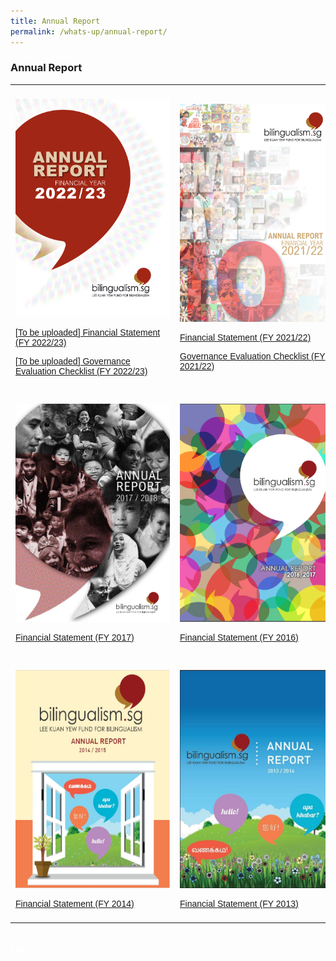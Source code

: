 ```yaml
---
title: Annual Report
permalink: /whats-up/annual-report/
---
```

### Annual Report


  
<style>
table {
  font-family: arial, sans-serif;
  border-collapse: collapse;
  width: 100%;
}
td, th {
  text-align: left;
  padding: 8px;
}

.responsive {
  width: 100%;
  max-width: 400px;
  height: auto;
}
</style>


<table>
 <tbody><tr>
	 <td>
	<p><a target="_blank" href="https://go.gov.sg/lkyfb-ar-fy2022-23">
    <img style="width:247px; height:349px;" class="responsive" src="/images/Cover-FY2022-23.jpg" border="0"></a></p>
   <p><a target="_blank" href="">[To be uploaded] Financial Statement (FY 2022/23)</a></p>
		 <p><a target="_blank" href="/files/whats-up/LKYFB_GEC_FY2022-23.pdf">[To be uploaded] Governance Evaluation Checklist (FY 2022/23)</a></p>
   </td>
	 <td>
	<p><a target="_blank" href="https://go.gov.sg/lkyfb-ar-fy2021-22">
    <img style="width:247px; height:349px;" class="responsive" src="/images/Cover-FY2021-22.png" border="0"></a></p>
   <p><a target="_blank" href="/files/whats-up/LKYFB_FS_FY2021-22.pdf">Financial Statement (FY 2021/22)</a></p>
		 <p><a target="_blank" href="/files/whats-up/LKYFB_GEC_FY2021-22.pdf">Governance Evaluation Checklist (FY 2021/22)</a></p>
   </td>
	 <td>
	<p><a target="_blank" href="/files/whats-up/LKYFB Annual Report FY2020-21.pdf">
    <img style="width:247px; height:349px;" class="responsive" src="/images/Cover-FY2020-21.png" border="0"></a></p>
   <p><a target="_blank" href="/files/whats-up/LKYFB_FS_FY2020-21.pdf">Financial Statement (FY 2020/21)</a></p>
		 <p><a target="_blank" href="/files/whats-up/LKYFB_Governance Evaluation Checklist_FY2020-21.pdf">Governance Evaluation Checklist (FY 2020/21)</a></p>
   </td>
     <td>
  <p><a target="_blank" href="/files/whats-up/LKYFB_Annual-Report_FY2019.pdf">
    <img style="width:247px; height:349px;" class="responsive" src="/images/Cover-FY2019.jpg" border="0"></a></p>
   <p><a target="_blank" href="/files/whats-up/LKYFB_FS_FY2019.pdf">Financial Statement (FY 2019)</a></p>
   </td>
    <td>
  <p><a target="_blank" href="/files/whats-up/Annual-Report-FY2018.pdf">
    <img style="width:247px; height:349px;" class="responsive" src="/images/Cover-FY2018.jpg" border="0"></a></p>
   <p><a target="_blank" href="/files/whats-up/FY2018-FS.pdf">Financial Statement (FY 2018)</a></p>
   </td>
	  </tr> 
  <tr>
    <td>
   <p><a target="_blank" href="/files/whats-up/Annual_Report_FY2017_Final.pdf">
     <img style="width:247px; height:349px;" class="responsive" src="/images/Cover-FY2017.png" border="0"></a></p>
   <p><a target="_blank" href="/files/whats-up/FY2017-FS.pdf">Financial Statement (FY 2017)</a></p>
   </td>
    <td>
  <p><a target="_blank" href="/files/whats-up/Annual-Report-2016.pdf">
    <img style="width:247px; height:349px;" class="responsive" src="/images/Cover-FY2016.png" border="0"></a></p>
   <p><a target="_blank" href="/files/whats-up/FY2016-FS.pdf">Financial Statement (FY 2016)</a></p>
   </td>
    <td>
   <p><a target="_blank" href="/files/whats-up/Annual-Report-2015.pdf">
     <img style="width:247px; height:349px;" class="responsive" src="/images/Cover-FY2015.jpg" border="0"></a></p>
   <p><a target="_blank" href="/files/whats-up/FY2015-FS.pdf">Financial Statement (FY 2015)</a></p>
   </td>
 </tr> 
 <tr>
    <td>
  <p><a target="_blank" href="/files/whats-up/Annual_Report_FY2014.pdf">
    <img style="width:247px; height:349px;" class="responsive" src="/images/Cover-FY2014.jpg" border="0"></a></p>
   <p><a target="_blank" href="/files/whats-up/FY2014-FS.pdf">Financial Statement (FY 2014)</a></p>
   </td>
    <td>
   <p><a target="_blank" href="/files/whats-up/Annual-Report-2013.pdf">
     <img style="width:247px; height:349px;" class="responsive" src="/images/Cover-FY2013.jpg" border="0"></a></p>
   <p><a target="_blank" href="/files/whats-up/FY2013-FS.pdf">Financial Statement (FY 2013)</a></p>
   </td>
    <td>
  <p><a target="_blank" href="/files/whats-up/Annual-Report-2012.pdf">
    <img style="width:247px; height:349px;" class="responsive" src="/images/Cover-FY2012.jpg" border="0"></a></p>
   <p><a target="_blank" href="/files/whats-up/FY2012-FS.pdf">Financial Statement (FY 2012)</a></p>
   </td>
	 </tr>
</tbody></table><br>
<div class="btntop"><a style="text-decoration:none;" href="#top"><span style="color:white"><b>Top</b></span></a></div>